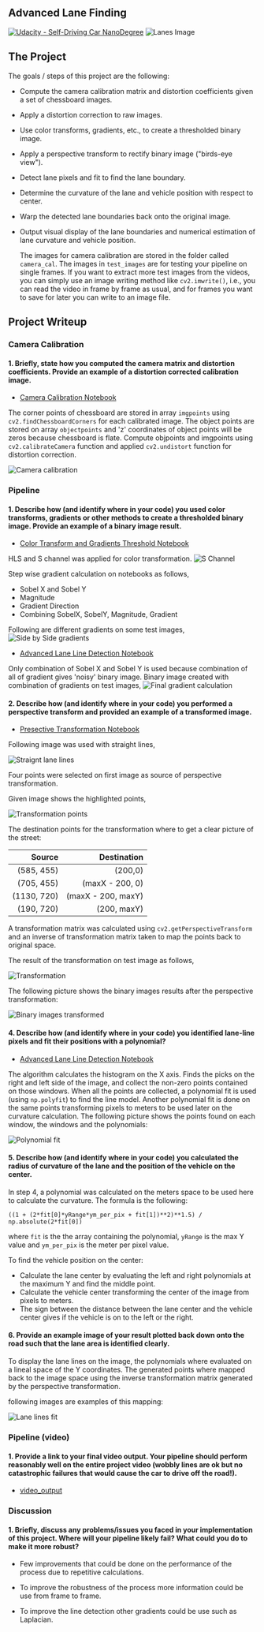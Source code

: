 ## Advanced Lane Finding
[![Udacity - Self-Driving Car NanoDegree](https://s3.amazonaws.com/udacity-sdc/github/shield-carnd.svg)](http://www.udacity.com/drive)
![Lanes Image](./examples/example_output.jpg)

The Project
---

The goals / steps of this project are the following:

* Compute the camera calibration matrix and distortion coefficients given a set of chessboard images.
* Apply a distortion correction to raw images.
* Use color transforms, gradients, etc., to create a thresholded binary image.
* Apply a perspective transform to rectify binary image ("birds-eye view").
* Detect lane pixels and fit to find the lane boundary.
* Determine the curvature of the lane and vehicle position with respect to center.
* Warp the detected lane boundaries back onto the original image.
* Output visual display of the lane boundaries and numerical estimation of lane curvature and vehicle position.

  The images for camera calibration are stored in the folder called `camera_cal`.  The images in `test_images` are for testing your pipeline on single frames.  If you want to extract more test images from the videos, you can simply use an image writing method like `cv2.imwrite()`, i.e., you can read the video in frame by frame as usual, and for frames you want to save for later you can write to an image file.  

Project Writeup
---

### Camera Calibration

#### 1. Briefly, state how you computed the camera matrix and distortion coefficients. Provide an example of a distortion corrected calibration image.

- [Camera Calibration Notebook](01_camera_calibration.ipynb) 

The corner points of chessboard are stored in array `imgpoints` using `cv2.findChessboardCorners` for each calibrated image. 
The object points are stored on array `objectpoints` and 'z' coordinates of object points will be zeros because chessboard is flate.
Compute objpoints and imgpoints using `cv2.calibrateCamera` function and applied `cv2.undistort` function for distortion correction.

![Camera calibration](images/camera_calibration.png)

### Pipeline 

#### 1. Describe how (and identify where in your code) you used color transforms, gradients or other methods to create a thresholded binary image. Provide an example of a binary image result.

- [Color Transform and Gradients Threshold Notebook](02_color_transform_and_gradient_threshold.ipynb)

HLS and S channel was applied for color transformation.
![S Channel](images/schannel.png)

Step wise gradient calculation on notebooks as follows,
- Sobel X and Sobel Y
- Magnitude
- Gradient Direction
- Combining SobelX, SobelY, Magnitude, Gradient

Following are different gradients on some test images,
![Side by Side gradients](images/sidebyside.png)

- [Advanced Lane Line Detection Notebook](04_advance_lane_detection.ipynb)

Only combination of Sobel X and Sobel Y is used because combination of all of gradient gives 'noisy' binary image.
Binary image created with combination of gradients on test images,
![Final gradient calculation](images/finalgradient.png)

#### 2. Describe how (and identify where in your code) you performed a perspective transform and provided an example of a transformed image.

- [Presective Transformation Notebook](03_)

Following image was used with straight lines,

![Straignt lane lines](images/straightlines.png)

Four points were selected on first image as source of perspective transformation.

Given image shows the highlighted points,

![Transformation points](images/transformationpoints.png)

The destination points for the transformation where to get a clear picture of the street:

|      Source |        Destination |
| ----------: | -----------------: |
|  (585, 455) |            (200,0) |
|  (705, 455) |    (maxX - 200, 0) |
| (1130, 720) | (maxX - 200, maxY) |
|  (190, 720) |        (200, maxY) |

A transformation matrix was calculated using `cv2.getPerspectiveTransform` and an inverse of transformation matrix taken to map the points back to original space.

The result of the transformation on test image as follows,

![Transformation](images/Transformation.png)



The following picture shows the binary images results after the perspective transformation:

![Binary images transformed](images/binaryTransformed.png)

#### 4. Describe how (and identify where in your code) you identified lane-line pixels and fit their positions with a polynomial?

- [Advanced Lane Line Detection Notebook](04_advance_lane_detection.ipynb)

 The algorithm calculates the histogram on the X axis. Finds the picks on the right and left side of the image, and collect the non-zero points contained on those windows. When all the points are collected, a polynomial fit is used (using `np.polyfit`) to find the line model.  Another polynomial fit is done on the same points transforming pixels to meters to be used later on the curvature calculation. The following picture shows the points found on each window, the windows and the polynomials:

![Polynomial fit](images/polyfit.png)

#### 5. Describe how (and identify where in your code) you calculated the radius of curvature of the lane and the position of the vehicle on the center.

In step 4, a polynomial was calculated on the meters space to be used here to calculate the curvature. The formula is the following:

```
((1 + (2*fit[0]*yRange*ym_per_pix + fit[1])**2)**1.5) / np.absolute(2*fit[0])
```
where `fit` is the the array containing the polynomial, `yRange` is the max Y value and `ym_per_pix` is the meter per pixel value.

To find the vehicle position on the center:

- Calculate the lane center by evaluating the left and right polynomials at the maximum Y and find the middle point.
- Calculate the vehicle center transforming the center of the image from pixels to meters.
- The sign between the distance between the lane center and the vehicle center gives if the vehicle is on to the left or the right.

#### 6. Provide an example image of your result plotted back down onto the road such that the lane area is identified clearly.

To display the lane lines on the image, the polynomials where evaluated on a lineal space of the Y coordinates. The generated points where mapped back to the image space using the inverse transformation matrix generated by the perspective transformation.

following images are examples of this mapping:

![Lane lines fit](images/lanelines.png)



### Pipeline (video)

#### 1. Provide a link to your final video output. Your pipeline should perform reasonably well on the entire project video (wobbly lines are ok but no catastrophic failures that would cause the car to drive off the road!).

- [video_output](./video_output/project_video.mp4) 

### Discussion

#### 1. Briefly, discuss any problems/issues you faced in your implementation of this project. Where will your pipeline likely fail? What could you do to make it more robust?

- Few improvements that could be done on the performance of the process due to repetitive calculations.

- To improve the robustness of the process more information could be use from frame to frame.
- To improve the line detection other gradients could be use such as Laplacian.
